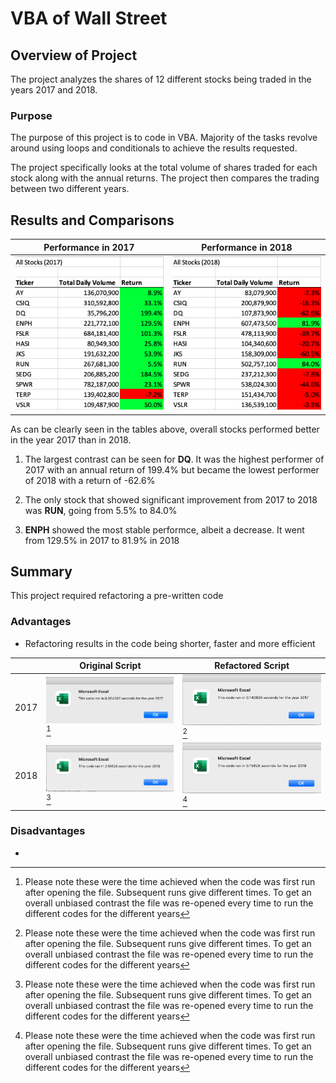 # VBA of Wall Street

## Overview of Project
The project analyzes the shares of 12 different stocks being traded in the years 2017 and 2018. 

### Purpose
The purpose of this project is to code in VBA. Majority of the tasks revolve around using loops and conditionals to achieve the results requested.  

The project specifically looks at the total volume of shares traded for each stock along with the annual returns. The project then compares the trading between two different years.


## Results and Comparisons
| **Performance in 2017** | **Performance in 2018** |
| --- | --- |
| ![All Stocks (2017)](/Resources/AllStocks_2017.png) | ![All Stocks (2017)](/Resources/AllStocks_2018.png) |

As can be clearly seen in the tables above, overall stocks performed better in the year 2017 than in 2018.

1. The largest contrast can be seen for **DQ**. It was the highest performer of 2017 with an annual return of 199.4% but became the lowest performer of 2018 with a return of -62.6% 

2. The only stock that showed significant improvement from 2017 to 2018 was **RUN**, going from 5.5% to 84.0%

3. **ENPH** showed the most stable performce, albeit a decrease. It went from 129.5% in 2017 to 81.9% in 2018


## Summary
This project required refactoring a pre-written code

### Advantages
- Refactoring results in the code being shorter, faster and more efficient

| | **Original Script** | **Refactored Script** |
| --- | --- | --- |
| 2017 | ![All Stocks (2017)](/Resources/OgCodeTimer_2017.png) [^1] | ![All Stocks (2017)](/Resources/RefactorCodeTimer_2017.png) [^1] |
| 2018 | ![All Stocks (2017)](/Resources/OgTimer_2018.png) [^1] | ![All Stocks (2017)](/Resources/RefactorCodeTimer_2018.png) [^1] |
[^1]: Please note these were the time achieved when the code was first run after opening the file. Subsequent runs give different times. To get an overall unbiased contrast the file was re-opened every time to run the different codes for the different years

### Disadvantages
-